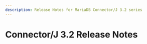 ```yaml
---
description: Release Notes for MariaDB Connector/J 3.2 series
---
```


# Connector/J 3.2 Release Notes

